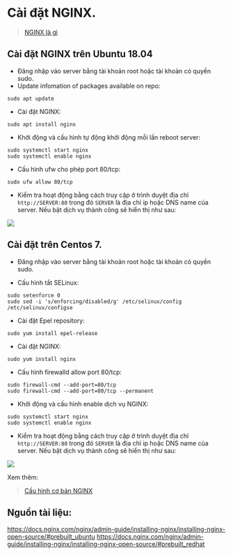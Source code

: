 # Cài đặt NGINX.

> [NGINX là gì](./01.NGINX.md)



## Cài đặt NGINX trên Ubuntu 18.04

- Đăng nhập vào server bằng tài khoản root hoặc tài khoản có quyền sudo.
- Update infomation of packages available on repo:
```
sudo apt update
```
- Cài đặt NGINX:
```
sudo apt install nginx
```
-  Khởi động và cấu hình tự động khởi động mỗi lần reboot server:
```
sudo systemctl start nginx
sudo systemctl enable nginx
```
- Cấu hình ufw cho phép port 80/tcp:
```
sudo ufw allow 80/tcp
```
- Kiểm tra hoạt động bằng cách truy cập ở trình duyệt địa chỉ `http://SERVER:80` trong đó `SERVER` là địa chỉ ip hoặc DNS name của server.
Nếu bật dịch vụ thành công sẽ hiển thị như sau:

![](https://i.imgur.com/Gdb8wJT.png)



## Cài đặt trên Centos 7.

- Đăng nhập vào server bằng tài khoản root hoặc tài khoản có quyền sudo.

- Cấu hình tắt SELinux:

```
sudo setenforce 0
sudo sed -i 's/enforcing/disabled/g' /etc/selinux/config /etc/selinux/configse
```
- Cài đặt Epel repository:
```
sudo yum install epel-release
```
- Cài đặt NGINX:
```
sudo yum install nginx 
```
- Cấu hình firewalld allow port 80/tcp:
```
sudo firewall-cmd --add-port=80/tcp 
sudo firewall-cmd --add-port=80/tcp --permanent
```
- Khởi động và cấu hình enable dịch vụ NGINX:
```
sudo systemctl start nginx
sudo systemctl enable nginx
```
- Kiểm tra hoạt động bằng cách truy cập ở trình duyệt địa chỉ `http://SERVER:80` trong đó `SERVER` là địa chỉ ip hoặc DNS name của server.
Nếu bật dịch vụ thành công sẽ hiển thị như sau:

![](http://i.imgur.com/DAsNcGD.png)


Xem thêm:
> [Cấu hình cơ bản NGINX](./03.NGINX-Config.md)

## Nguồn tài liệu:
https://docs.nginx.com/nginx/admin-guide/installing-nginx/installing-nginx-open-source/#prebuilt_ubuntu
https://docs.nginx.com/nginx/admin-guide/installing-nginx/installing-nginx-open-source/#prebuilt_redhat


